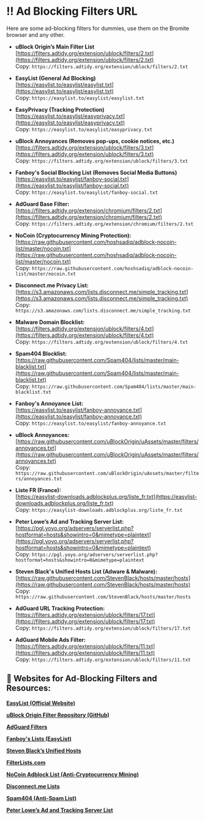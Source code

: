 # ‼ Ad Blocking Filters URL
Here are some ad-blocking filters for dummies, use them on the Bromite browser and any other. 


- **uBlock Origin’s Main Filter List**  
  [https://filters.adtidy.org/extension/ublock/filters/2.txt](https://filters.adtidy.org/extension/ublock/filters/2.txt)  
  Copy: `https://filters.adtidy.org/extension/ublock/filters/2.txt`

- **EasyList (General Ad Blocking)**  
  [https://easylist.to/easylist/easylist.txt](https://easylist.to/easylist/easylist.txt)  
  Copy: `https://easylist.to/easylist/easylist.txt`

- **EasyPrivacy (Tracking Protection)**  
  [https://easylist.to/easylist/easyprivacy.txt](https://easylist.to/easylist/easyprivacy.txt)  
  Copy: `https://easylist.to/easylist/easyprivacy.txt`

- **uBlock Annoyances (Removes pop-ups, cookie notices, etc.)**  
  [https://filters.adtidy.org/extension/ublock/filters/3.txt](https://filters.adtidy.org/extension/ublock/filters/3.txt)  
  Copy: `https://filters.adtidy.org/extension/ublock/filters/3.txt`

- **Fanboy's Social Blocking List (Removes Social Media Buttons)**  
  [https://easylist.to/easylist/fanboy-social.txt](https://easylist.to/easylist/fanboy-social.txt)  
  Copy: `https://easylist.to/easylist/fanboy-social.txt`


- **AdGuard Base Filter:**  
  [https://filters.adtidy.org/extension/chromium/filters/2.txt](https://filters.adtidy.org/extension/chromium/filters/2.txt)  
  Copy: `https://filters.adtidy.org/extension/chromium/filters/2.txt`

- **NoCoin (Cryptocurrency Mining Protection):**  
  [https://raw.githubusercontent.com/hoshsadiq/adblock-nocoin-list/master/nocoin.txt](https://raw.githubusercontent.com/hoshsadiq/adblock-nocoin-list/master/nocoin.txt)  
  Copy: `https://raw.githubusercontent.com/hoshsadiq/adblock-nocoin-list/master/nocoin.txt`

- **Disconnect.me Privacy List:**  
  [https://s3.amazonaws.com/lists.disconnect.me/simple_tracking.txt](https://s3.amazonaws.com/lists.disconnect.me/simple_tracking.txt)  
  Copy: `https://s3.amazonaws.com/lists.disconnect.me/simple_tracking.txt`


- **Malware Domain Blocklist:**  
  [https://filters.adtidy.org/extension/ublock/filters/4.txt](https://filters.adtidy.org/extension/ublock/filters/4.txt)  
  Copy: `https://filters.adtidy.org/extension/ublock/filters/4.txt`

- **Spam404 Blocklist:**  
  [https://raw.githubusercontent.com/Spam404/lists/master/main-blacklist.txt](https://raw.githubusercontent.com/Spam404/lists/master/main-blacklist.txt)  
  Copy: `https://raw.githubusercontent.com/Spam404/lists/master/main-blacklist.txt`


- **Fanboy's Annoyance List:**  
  [https://easylist.to/easylist/fanboy-annoyance.txt](https://easylist.to/easylist/fanboy-annoyance.txt)  
  Copy: `https://easylist.to/easylist/fanboy-annoyance.txt`

- **uBlock Annoyances:**  
  [https://raw.githubusercontent.com/uBlockOrigin/uAssets/master/filters/annoyances.txt](https://raw.githubusercontent.com/uBlockOrigin/uAssets/master/filters/annoyances.txt)  
  Copy: `https://raw.githubusercontent.com/uBlockOrigin/uAssets/master/filters/annoyances.txt`

- **Liste FR (France):**  
  [https://easylist-downloads.adblockplus.org/liste_fr.txt](https://easylist-downloads.adblockplus.org/liste_fr.txt)  
  Copy: `https://easylist-downloads.adblockplus.org/liste_fr.txt`

- **Peter Lowe’s Ad and Tracking Server List:**  
  [https://pgl.yoyo.org/adservers/serverlist.php?hostformat=hosts&showintro=0&mimetype=plaintext](https://pgl.yoyo.org/adservers/serverlist.php?hostformat=hosts&showintro=0&mimetype=plaintext)  
  Copy: `https://pgl.yoyo.org/adservers/serverlist.php?hostformat=hosts&showintro=0&mimetype=plaintext`

- **Steven Black's Unified Hosts List (Adware & Malware):**  
  [https://raw.githubusercontent.com/StevenBlack/hosts/master/hosts](https://raw.githubusercontent.com/StevenBlack/hosts/master/hosts)  
  Copy: `https://raw.githubusercontent.com/StevenBlack/hosts/master/hosts`


- **AdGuard URL Tracking Protection:**  
  [https://filters.adtidy.org/extension/ublock/filters/17.txt](https://filters.adtidy.org/extension/ublock/filters/17.txt)  
  Copy: `https://filters.adtidy.org/extension/ublock/filters/17.txt`

- **AdGuard Mobile Ads Filter:**  
  [https://filters.adtidy.org/extension/ublock/filters/11.txt](https://filters.adtidy.org/extension/ublock/filters/11.txt)  
  Copy: `https://filters.adtidy.org/extension/ublock/filters/11.txt`



## 🚨 Websites for Ad-Blocking Filters and Resources:

 **[EasyList (Official Website)](https://easylist.to)**  
  
 **[uBlock Origin Filter Repository (GitHub)](https://github.com/uBlockOrigin/uAssets)**  

 **[AdGuard Filters](https://adguard.com/en/adguard-ad-filters.html)**  
   
 **[Fanboy's Lists (EasyList)](https://easylist.to/pages/fanboy-annoyance-list.html)**  
   
 **[Steven Black’s Unified Hosts](https://github.com/StevenBlack/hosts)**  
   
 **[FilterLists.com](https://filterlists.com)**  
   
 **[NoCoin Adblock List (Anti-Cryptocurrency Mining)](https://github.com/hoshsadiq/adblock-nocoin-list)**  
   
 **[Disconnect.me Lists](https://disconnect.me/trackerprotection)**  
  
 **[Spam404 (Anti-Spam List)](https://github.com/Spam404/lists)**  
  
 **[Peter Lowe’s Ad and Tracking Server List](https://pgl.yoyo.org/adservers/)**  
    

